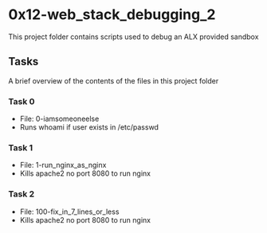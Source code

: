 # 0x12-web_stack_debugging_2

This project folder contains scripts used to debug an ALX provided sandbox

## Tasks

A brief overview of the contents of the files in this project folder

### Task 0

- File: 0-iamsomeoneelse
- Runs whoami if user exists in /etc/passwd

### Task 1

- File: 1-run_nginx_as_nginx
- Kills apache2 no port 8080 to run nginx

### Task 2

- File: 100-fix_in_7_lines_or_less
- Kills apache2 no port 8080 to run nginx
